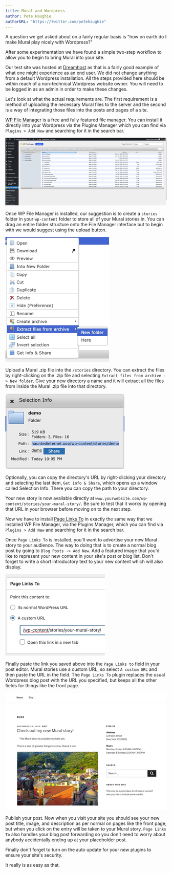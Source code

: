 ```yaml
---
title: Mural and Wordpress
author: Pete Haughie
authorURL: "https://twitter.com/petehaughie"
---
```


A question we get asked about on a fairly regular basis is "how on earth do I make Mural play nicely with Wordpress?"

After some experimentation we have found a simple two-step workflow to allow you to begin to bring Mural into your site.

<!--truncate-->

Our test site was hosted at <a href="https://www.dreamhost.com/" target="_blank" rel="noopener nofollow noreferrer">Dreamhost</a> as that is a fairly good example of what one might experience as an end user. We did not change anything from a default Wordpress installation. All the steps provided here should be within reach of a non-technical Wordpress website owner. You will need to be logged in as an admin in order to make these changes.

Let's look at what the actual requirements are. The first requirement is a method of uploading the necessary Mural files to the server and the second is a way of integrating those files into the posts and pages of a site.

<a href="https://wordpress.org/plugins/wp-file-manager/" target="_blank" rel="noopener nofollow noreferrer">WP File Manager</a> is a free and fully featured file manager. You can install it directly into your Wordpress via the Plugins Manager which you can find via `Plugins > Add New` and searching for it in the search bar.

![Screenshot of WP File Manager](./assets/wp-file-manager.jpg)

Once WP File Manager is installed, our suggestion is to create a `stories` folder in your `wp-content` folder to store all of your Mural stories in. You can drag an entire folder structure onto the File Manager interface but to begin with we would suggest using the upload button.

![Screenshot of WP File Manager Extract Files From Archive menu option](./assets/wp-extract-files-from-archive.jpg)

Upload a Mural .zip file into the `/stories` directory. You can extract the files by right-clicking on the .zip file and selecting `Extract files from archive -> New folder`. Give your new directory a name and it will extract all the files from inside the Mural .zip file into that directory.

![Screenshot of WP File Manager's selection info popup](./assets/wp-selection-info.jpg)

Optionally, you can copy the directory's URL by right-clicking your directory and selecting the last item, `Get info & Share`, which opens up a window called Selection Info. There you can copy the path to your directory.

Your new story is now available directly at `www.yourwebsite.com/wp-content/stories/your-mural-story/`. Be sure to test that it works by opening that URL in your browser before moving on to the next step.

Now we have to install <a href="https://wordpress.org/plugins/page-links-to/" target="_blank" rel="noopener nofollow noreferrer">Page Links To</a> in exactly the same way that we installed WP File Manager, via the Plugins Manager, which you can find via `Plugins > Add New` and searching for it in the search bar.

Once `Page Links To` is installed, you'll want to advertise your new Mural story to your audience. The way to doing that is to create a normal blog post by going to `Blog Posts -> Add New`. Add a featured image that you'd like to represent your new content in your site's post or blog list. Don't forget to write a short introductory text to your new content which will also display.

![Screenshot of Page Links To](./assets/wp-page-links-to.jpg)

Finally paste the link you saved above into the `Page Links to` field in your post editor. Mural stories use a custom URL, so select `A custom URL` and then paste the URL in the field. The `Page Links To` plugin replaces the usual Wordpress blog post with the URL you specified, but keeps all the other fields for things like the front page.

![Screenshot of a our sample Wordpress front page](./assets/wp-front-page-screenshot.jpg)

Publish your post. Now when you visit your site you should see your new post title, image, and description as per normal on pages like the front page, but when you click on the entry will be taken to your Mural story. `Page Links To` also handles your blog post forwarding so you don't need to worry about anybody accidentally ending up at your placeholder post.

Finally don't forget to turn on the auto update for your new plugins to ensure your site's security.

It really is as easy as that.
